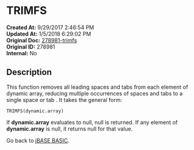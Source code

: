 # TRIMFS

**Created At:** 9/29/2017 2:46:54 PM  
**Updated At:** 1/5/2018 6:29:02 PM  
**Original Doc:** [278981-trimfs](https://docs.jbase.com/36868-jbase-basic/278981-trimfs)  
**Original ID:** 278981  
**Internal:** No  

## Description

This function removes all leading spaces and tabs from each element of dynamic array, reducing multiple occurrences of spaces and tabs to a single space or tab . It takes the general form:

```
TRIMFS(dynamic.array)
```

If **dynamic.array** evaluates to null, null is returned. If any element of **dynamic.array** is null, it returns null for that value.

Go back to [jBASE BASIC](./../jbase-basic-programmers-reference-guide).
